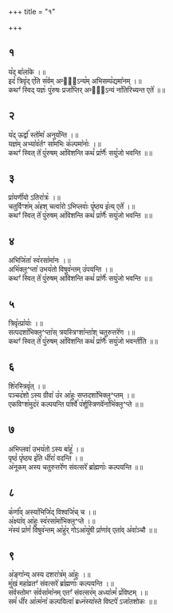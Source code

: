 +++
title = "१"

+++
## १  
य꣡द् बा꣡ला꣡के ।॥  
इदं꣡ त्रिवृ꣡द् ए꣡ति स꣡र्वम् अन्यो᳡ऽन्य꣡म् अभिसम्प꣡द्यमा꣡नम् ।॥  
कथꣳ꣡ स्विद् यज्ञः꣡ पु꣡रुषः प्रजा꣡प्तिर् अन्यो᳡ऽन्यं ना꣡तिरिच्यन्त एते꣡ ॥॥  
## २  
य꣡द् ऊर्द्वा꣡ स्तो꣡मा꣡ अनुय꣡न्ति ।॥  
यज्ञ꣡म् अभ्या꣡व꣡र्तꣳ सा꣡मभिः क꣡ल्पमा꣡नाः꣡ ।॥  
कथꣳ꣡ स्वित् ते꣡ पु꣡रुषम् आ꣡विशन्ति कथं꣡ प्रा꣡णैः꣡ सयु꣡जो भवन्ति ॥॥  
## ३  
प्रा꣡यणी꣡यो ऽतिरा꣡त्रः꣡ ।॥  
चतुर्विꣳश꣡म् अ꣡हश् चत्वा꣡रो ऽभिप्लवाः꣡ पृ꣡ष्ठ्य इ꣡त्य् एते꣡ ।॥  
कथꣳ꣡ स्वित् ते꣡ पु꣡रुषम् आ꣡विशन्ति कथं꣡ प्रा꣡णैः꣡ सयु꣡जो भवन्ति ॥॥  
## ४  
अभिजि꣡ता꣡ स्व꣡रसा꣡मा꣡नः ।॥  
अभि꣡क्ल्̥^प्ता꣡ उभय꣡तो विषुव꣡न्तम् उ꣡पयन्ति ।॥  
कथꣳ꣡ स्वित् ते꣡ पु꣡रुषम् आ꣡विशन्ति कथं꣡ प्रा꣡णैः꣡ सयु꣡जो भवन्ति ॥॥  
## ५  
त्रिवृ꣡त्प्रा꣡याः꣡ ।॥  
सत्पदशा꣡भिक्ल्̥^प्ता꣡स् त्रयस्त्रिꣳशा꣡न्ता꣡श् चतुरुत्तरे꣡ण ।॥  
कथꣳ꣡ स्वित् ते꣡ पु꣡रुषम् आ꣡विशन्ति कथं꣡ प्रा꣡णैः꣡ सयु꣡जो भवन्ती꣡ति ॥॥  
## ६  
शि꣡रस्त्रिवृ꣡त् ।॥  
पञ्चद꣡शो ऽस्य ग्रीवा꣡ उ꣡र आ꣡हुः सप्तदशा꣡भिक्ल्̥^प्तम् ।॥  
एकविꣳश꣡मुद꣡रं कल्पयन्ति पा꣡र्श्वे꣡ प꣡र्शूस्त्रिणवे꣡ना꣡भि꣡क्ल्̥^प्ते ॥॥  
## ७  
अभिप्लवा꣡ उभय꣡तो ऽस्य बा꣡हू꣡ ।॥  
पृष्ठं꣡ पृ꣡ष्ठ्य इ꣡ति धी꣡रा꣡ वदन्ति ।॥  
अ꣡नूकम् अस्य चतुरुत्तरे꣡ण संवत्सरे꣡ ब्रा꣡ह्मणाः꣡ कल्पयन्ति ॥॥  
## ८  
क꣡र्णा꣡व् अस्या꣡भिजि꣡द् विश्वजि꣡च् च ।॥  
अ꣡क्ष्या꣡व् आ꣡हुः स्व꣡रसा꣡मा꣡भिक्ल्̥^प्ते ।॥  
न꣡स्यं प्रा꣡णं꣡ विषुव꣡न्तम् आ꣡हु꣡र् गोऽआ꣡यु꣡षी प्रा꣡णा꣡व् एता꣡व् अ꣡वा꣡ञ्चौ ॥॥  
## ९  
अ꣡ङ्गा꣡न्य् अस्य दशरा꣡त्र꣡म् आ꣡हुः ।॥  
मु꣡खं महा꣡व्रतꣳ꣡ संवत्सरे꣡ ब्रा꣡ह्मणाः꣡ कल्पयन्ति ।॥  
स꣡र्वस्तोमꣳ स꣡र्वसा꣡मा꣡नम् एतꣳ꣡ संवत्सर꣡म् अध्या꣡त्मं꣡ प्र꣡विष्टम् ।॥  
समं꣡ धी꣡र आ꣡त्म꣡ना꣡ कल्पयित्वा꣡ ब्रध्न꣡स्या꣡स्ते विष्टपे꣡ ऽजा꣡तशोकः ॥॥  